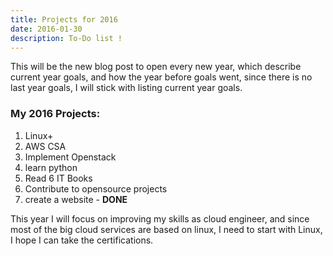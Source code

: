 ```yaml
---
title: Projects for 2016
date: 2016-01-30
description: To-Do list !
---
```


This will be the new blog post to open every new year, which describe current year goals, and how the year before goals went, since there is no last year goals, I will stick with listing current year goals.

### My 2016 Projects:

1. Linux+
2. AWS CSA
3. Implement Openstack
4. learn python
5. Read 6 IT Books
6. Contribute to opensource projects
7. create a website - **DONE**

This year I will focus on improving my skills as cloud engineer, and since most of the big cloud services are based on linux, I need to start with Linux, I hope I can take the certifications.
